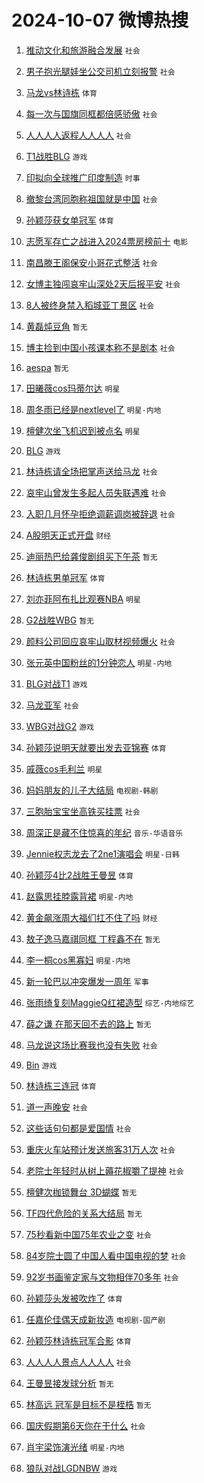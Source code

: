 # 2024-10-07 微博热搜 
1. [推动文化和旅游融合发展](https://m.weibo.cn/search?containerid=100103type%3D1%26t%3D10%26q%3D%23%E6%8E%A8%E5%8A%A8%E6%96%87%E5%8C%96%E5%92%8C%E6%97%85%E6%B8%B8%E8%9E%8D%E5%90%88%E5%8F%91%E5%B1%95%23&stream_entry_id=51&isnewpage=1&extparam=seat%3D1%26q%3D%2523%25E6%258E%25A8%25E5%258A%25A8%25E6%2596%2587%25E5%258C%2596%25E5%2592%258C%25E6%2597%2585%25E6%25B8%25B8%25E8%259E%258D%25E5%2590%2588%25E5%258F%2591%25E5%25B1%2595%2523%26dgr%3D0%26filter_type%3Drealtimehot%26pos%3D0%26stream_entry_id%3D51%26c_type%3D51%26cate%3D10103%26display_time%3D1728241791%26pre_seqid%3D172824179153701173342134) `社会` 

2. [男子抱光腿娃坐公交司机立刻报警](https://m.weibo.cn/search?containerid=100103type%3D1%26t%3D10%26q%3D%23%E7%94%B7%E5%AD%90%E6%8A%B1%E5%85%89%E8%85%BF%E5%A8%83%E5%9D%90%E5%85%AC%E4%BA%A4%E5%8F%B8%E6%9C%BA%E7%AB%8B%E5%88%BB%E6%8A%A5%E8%AD%A6%23&stream_entry_id=31&isnewpage=1&extparam=seat%3D1%26band_rank%3D1%26q%3D%2523%25E7%2594%25B7%25E5%25AD%2590%25E6%258A%25B1%25E5%2585%2589%25E8%2585%25BF%25E5%25A8%2583%25E5%259D%2590%25E5%2585%25AC%25E4%25BA%25A4%25E5%258F%25B8%25E6%259C%25BA%25E7%25AB%258B%25E5%2588%25BB%25E6%258A%25A5%25E8%25AD%25A6%2523%26dgr%3D0%26pos%3D0%26realpos%3D1%26cate%3D5001%26filter_type%3Drealtimehot%26lcate%3D5001%26stream_entry_id%3D31%26flag%3D32768%26c_type%3D31%26display_time%3D1728241791%26pre_seqid%3D172824179153701173342134) `社会` 

3. [马龙vs林诗栋](https://m.weibo.cn/search?containerid=100103type%3D1%26t%3D10%26q%3D%23%E9%A9%AC%E9%BE%99vs%E6%9E%97%E8%AF%97%E6%A0%8B%23&stream_entry_id=31&isnewpage=1&extparam=seat%3D1%26band_rank%3D2%26q%3D%2523%25E9%25A9%25AC%25E9%25BE%2599vs%25E6%259E%2597%25E8%25AF%2597%25E6%25A0%258B%2523%26dgr%3D0%26pos%3D1%26realpos%3D2%26cate%3D5001%26filter_type%3Drealtimehot%26lcate%3D5001%26stream_entry_id%3D31%26flag%3D16%26c_type%3D31%26display_time%3D1728241791%26pre_seqid%3D172824179153701173342134) `体育` 

4. [每一次与国旗同框都倍感骄傲](https://m.weibo.cn/search?containerid=100103type%3D1%26t%3D10%26q%3D%23%E6%AF%8F%E4%B8%80%E6%AC%A1%E4%B8%8E%E5%9B%BD%E6%97%97%E5%90%8C%E6%A1%86%E9%83%BD%E5%80%8D%E6%84%9F%E9%AA%84%E5%82%B2%23&stream_entry_id=31&isnewpage=1&extparam=seat%3D1%26band_rank%3D3%26q%3D%2523%25E6%25AF%258F%25E4%25B8%2580%25E6%25AC%25A1%25E4%25B8%258E%25E5%259B%25BD%25E6%2597%2597%25E5%2590%258C%25E6%25A1%2586%25E9%2583%25BD%25E5%2580%258D%25E6%2584%259F%25E9%25AA%2584%25E5%2582%25B2%2523%26dgr%3D0%26pos%3D2%26realpos%3D3%26cate%3D5001%26filter_type%3Drealtimehot%26lcate%3D5001%26stream_entry_id%3D31%26flag%3D0%26c_type%3D31%26display_time%3D1728241791%26pre_seqid%3D172824179153701173342134) `社会` 

5. [人人人人返程人人人人](https://m.weibo.cn/search?containerid=100103type%3D1%26t%3D10%26q%3D%23%E4%BA%BA%E4%BA%BA%E4%BA%BA%E4%BA%BA%E8%BF%94%E7%A8%8B%E4%BA%BA%E4%BA%BA%E4%BA%BA%E4%BA%BA%23&stream_entry_id=31&isnewpage=1&extparam=seat%3D1%26band_rank%3D4%26q%3D%2523%25E4%25BA%25BA%25E4%25BA%25BA%25E4%25BA%25BA%25E4%25BA%25BA%25E8%25BF%2594%25E7%25A8%258B%25E4%25BA%25BA%25E4%25BA%25BA%25E4%25BA%25BA%25E4%25BA%25BA%2523%26dgr%3D0%26pos%3D3%26realpos%3D4%26cate%3D5001%26filter_type%3Drealtimehot%26lcate%3D5001%26stream_entry_id%3D31%26flag%3D0%26c_type%3D31%26display_time%3D1728241791%26pre_seqid%3D172824179153701173342134) `社会` 

6. [T1战胜BLG](https://m.weibo.cn/search?containerid=100103type%3D1%26t%3D10%26q%3DT1%E6%88%98%E8%83%9CBLG&stream_entry_id=31&isnewpage=1&extparam=seat%3D1%26band_rank%3D5%26q%3DT1%25E6%2588%2598%25E8%2583%259CBLG%26dgr%3D0%26pos%3D4%26realpos%3D5%26cate%3D5001%26filter_type%3Drealtimehot%26lcate%3D5001%26stream_entry_id%3D31%26flag%3D0%26c_type%3D31%26display_time%3D1728241791%26pre_seqid%3D172824179153701173342134) `游戏` 

7. [印拟向全球推广印度制造](https://m.weibo.cn/search?containerid=100103type%3D1%26t%3D10%26q%3D%23%E5%8D%B0%E6%8B%9F%E5%90%91%E5%85%A8%E7%90%83%E6%8E%A8%E5%B9%BF%E5%8D%B0%E5%BA%A6%E5%88%B6%E9%80%A0%23&stream_entry_id=31&isnewpage=1&extparam=seat%3D1%26band_rank%3D6%26q%3D%2523%25E5%258D%25B0%25E6%258B%259F%25E5%2590%2591%25E5%2585%25A8%25E7%2590%2583%25E6%258E%25A8%25E5%25B9%25BF%25E5%258D%25B0%25E5%25BA%25A6%25E5%2588%25B6%25E9%2580%25A0%2523%26dgr%3D0%26pos%3D5%26realpos%3D6%26cate%3D5001%26filter_type%3Drealtimehot%26lcate%3D5001%26stream_entry_id%3D31%26flag%3D0%26c_type%3D31%26display_time%3D1728241791%26pre_seqid%3D172824179153701173342134) `时事` 

8. [撤黎台湾同胞称祖国就是中国](https://m.weibo.cn/search?containerid=100103type%3D1%26t%3D10%26q%3D%23%E6%92%A4%E9%BB%8E%E5%8F%B0%E6%B9%BE%E5%90%8C%E8%83%9E%E7%A7%B0%E7%A5%96%E5%9B%BD%E5%B0%B1%E6%98%AF%E4%B8%AD%E5%9B%BD%23&stream_entry_id=31&isnewpage=1&extparam=seat%3D1%26band_rank%3D7%26q%3D%2523%25E6%2592%25A4%25E9%25BB%258E%25E5%258F%25B0%25E6%25B9%25BE%25E5%2590%258C%25E8%2583%259E%25E7%25A7%25B0%25E7%25A5%2596%25E5%259B%25BD%25E5%25B0%25B1%25E6%2598%25AF%25E4%25B8%25AD%25E5%259B%25BD%2523%26dgr%3D0%26pos%3D6%26realpos%3D7%26cate%3D5001%26filter_type%3Drealtimehot%26lcate%3D5001%26stream_entry_id%3D31%26flag%3D0%26c_type%3D31%26display_time%3D1728241791%26pre_seqid%3D172824179153701173342134) `社会` 

9. [孙颖莎获女单冠军](https://m.weibo.cn/search?containerid=100103type%3D1%26t%3D10%26q%3D%E5%AD%99%E9%A2%96%E8%8E%8E%E8%8E%B7%E5%A5%B3%E5%8D%95%E5%86%A0%E5%86%9B&stream_entry_id=31&isnewpage=1&extparam=seat%3D1%26band_rank%3D8%26q%3D%25E5%25AD%2599%25E9%25A2%2596%25E8%258E%258E%25E8%258E%25B7%25E5%25A5%25B3%25E5%258D%2595%25E5%2586%25A0%25E5%2586%259B%26dgr%3D0%26pos%3D7%26realpos%3D8%26cate%3D5001%26filter_type%3Drealtimehot%26lcate%3D5001%26stream_entry_id%3D31%26flag%3D16%26c_type%3D31%26display_time%3D1728241791%26pre_seqid%3D172824179153701173342134) `体育` 

10. [志愿军存亡之战进入2024票房榜前十](https://m.weibo.cn/search?containerid=100103type%3D1%26t%3D10%26q%3D%23%E5%BF%97%E6%84%BF%E5%86%9B%E5%AD%98%E4%BA%A1%E4%B9%8B%E6%88%98%E8%BF%9B%E5%85%A52024%E7%A5%A8%E6%88%BF%E6%A6%9C%E5%89%8D%E5%8D%81%23&stream_entry_id=31&isnewpage=1&extparam=seat%3D1%26band_rank%3D9%26q%3D%2523%25E5%25BF%2597%25E6%2584%25BF%25E5%2586%259B%25E5%25AD%2598%25E4%25BA%25A1%25E4%25B9%258B%25E6%2588%2598%25E8%25BF%259B%25E5%2585%25A52024%25E7%25A5%25A8%25E6%2588%25BF%25E6%25A6%259C%25E5%2589%258D%25E5%258D%2581%2523%26dgr%3D0%26pos%3D8%26realpos%3D9%26cate%3D5001%26filter_type%3Drealtimehot%26lcate%3D5001%26stream_entry_id%3D31%26flag%3D0%26c_type%3D31%26display_time%3D1728241791%26pre_seqid%3D172824179153701173342134) `电影` 

11. [南昌滕王阁保安小哥花式整活](https://m.weibo.cn/search?containerid=100103type%3D1%26t%3D10%26q%3D%23%E5%8D%97%E6%98%8C%E6%BB%95%E7%8E%8B%E9%98%81%E4%BF%9D%E5%AE%89%E5%B0%8F%E5%93%A5%E8%8A%B1%E5%BC%8F%E6%95%B4%E6%B4%BB%23&stream_entry_id=31&isnewpage=1&extparam=seat%3D1%26band_rank%3D10%26q%3D%2523%25E5%258D%2597%25E6%2598%258C%25E6%25BB%2595%25E7%258E%258B%25E9%2598%2581%25E4%25BF%259D%25E5%25AE%2589%25E5%25B0%258F%25E5%2593%25A5%25E8%258A%25B1%25E5%25BC%258F%25E6%2595%25B4%25E6%25B4%25BB%2523%26dgr%3D0%26pos%3D9%26realpos%3D10%26cate%3D5001%26filter_type%3Drealtimehot%26lcate%3D5001%26stream_entry_id%3D31%26flag%3D1%26c_type%3D31%26display_time%3D1728241791%26pre_seqid%3D172824179153701173342134) `社会` 

12. [女博主独闯哀牢山深处2天后报平安](https://m.weibo.cn/search?containerid=100103type%3D1%26t%3D10%26q%3D%23%E5%A5%B3%E5%8D%9A%E4%B8%BB%E7%8B%AC%E9%97%AF%E5%93%80%E7%89%A2%E5%B1%B1%E6%B7%B1%E5%A4%842%E5%A4%A9%E5%90%8E%E6%8A%A5%E5%B9%B3%E5%AE%89%23&stream_entry_id=31&isnewpage=1&extparam=seat%3D1%26band_rank%3D11%26q%3D%2523%25E5%25A5%25B3%25E5%258D%259A%25E4%25B8%25BB%25E7%258B%25AC%25E9%2597%25AF%25E5%2593%2580%25E7%2589%25A2%25E5%25B1%25B1%25E6%25B7%25B1%25E5%25A4%25842%25E5%25A4%25A9%25E5%2590%258E%25E6%258A%25A5%25E5%25B9%25B3%25E5%25AE%2589%2523%26dgr%3D0%26pos%3D10%26realpos%3D11%26cate%3D5001%26filter_type%3Drealtimehot%26lcate%3D5001%26stream_entry_id%3D31%26flag%3D2%26c_type%3D31%26display_time%3D1728241791%26pre_seqid%3D172824179153701173342134) `社会` 

13. [8人被终身禁入稻城亚丁景区](https://m.weibo.cn/search?containerid=100103type%3D1%26t%3D10%26q%3D%238%E4%BA%BA%E8%A2%AB%E7%BB%88%E8%BA%AB%E7%A6%81%E5%85%A5%E7%A8%BB%E5%9F%8E%E4%BA%9A%E4%B8%81%E6%99%AF%E5%8C%BA%23&stream_entry_id=31&isnewpage=1&extparam=seat%3D1%26band_rank%3D12%26q%3D%25238%25E4%25BA%25BA%25E8%25A2%25AB%25E7%25BB%2588%25E8%25BA%25AB%25E7%25A6%2581%25E5%2585%25A5%25E7%25A8%25BB%25E5%259F%258E%25E4%25BA%259A%25E4%25B8%2581%25E6%2599%25AF%25E5%258C%25BA%2523%26dgr%3D0%26pos%3D11%26realpos%3D12%26cate%3D5001%26filter_type%3Drealtimehot%26lcate%3D5001%26stream_entry_id%3D31%26flag%3D2%26c_type%3D31%26display_time%3D1728241791%26pre_seqid%3D172824179153701173342134) `社会` 

14. [黄磊炖豆角](https://m.weibo.cn/search?containerid=100103type%3D1%26t%3D10%26q%3D%E9%BB%84%E7%A3%8A%E7%82%96%E8%B1%86%E8%A7%92&stream_entry_id=31&isnewpage=1&extparam=seat%3D1%26band_rank%3D13%26q%3D%25E9%25BB%2584%25E7%25A3%258A%25E7%2582%2596%25E8%25B1%2586%25E8%25A7%2592%26dgr%3D0%26pos%3D12%26realpos%3D13%26cate%3D5001%26filter_type%3Drealtimehot%26lcate%3D5001%26stream_entry_id%3D31%26flag%3D2%26c_type%3D31%26display_time%3D1728241791%26pre_seqid%3D172824179153701173342134) `暂无` 

15. [博主捡到中国小孩课本称不是剧本](https://m.weibo.cn/search?containerid=100103type%3D1%26t%3D10%26q%3D%23%E5%8D%9A%E4%B8%BB%E6%8D%A1%E5%88%B0%E4%B8%AD%E5%9B%BD%E5%B0%8F%E5%AD%A9%E8%AF%BE%E6%9C%AC%E7%A7%B0%E4%B8%8D%E6%98%AF%E5%89%A7%E6%9C%AC%23&stream_entry_id=31&isnewpage=1&extparam=seat%3D1%26band_rank%3D14%26q%3D%2523%25E5%258D%259A%25E4%25B8%25BB%25E6%258D%25A1%25E5%2588%25B0%25E4%25B8%25AD%25E5%259B%25BD%25E5%25B0%258F%25E5%25AD%25A9%25E8%25AF%25BE%25E6%259C%25AC%25E7%25A7%25B0%25E4%25B8%258D%25E6%2598%25AF%25E5%2589%25A7%25E6%259C%25AC%2523%26dgr%3D0%26pos%3D13%26realpos%3D14%26cate%3D5001%26filter_type%3Drealtimehot%26lcate%3D5001%26stream_entry_id%3D31%26flag%3D2%26c_type%3D31%26display_time%3D1728241791%26pre_seqid%3D172824179153701173342134) `社会` 

16. [aespa](https://m.weibo.cn/search?containerid=100103type%3D1%26t%3D10%26q%3Daespa&stream_entry_id=31&isnewpage=1&extparam=seat%3D1%26band_rank%3D15%26q%3Daespa%26dgr%3D0%26pos%3D14%26realpos%3D15%26cate%3D5001%26filter_type%3Drealtimehot%26lcate%3D5001%26stream_entry_id%3D31%26flag%3D2%26c_type%3D31%26display_time%3D1728241791%26pre_seqid%3D172824179153701173342134) `暂无` 

17. [田曦薇cos玛蒂尔达](https://m.weibo.cn/search?containerid=100103type%3D1%26t%3D10%26q%3D%E7%94%B0%E6%9B%A6%E8%96%87cos%E7%8E%9B%E8%92%82%E5%B0%94%E8%BE%BE&stream_entry_id=31&isnewpage=1&extparam=seat%3D1%26band_rank%3D16%26q%3D%25E7%2594%25B0%25E6%259B%25A6%25E8%2596%2587cos%25E7%258E%259B%25E8%2592%2582%25E5%25B0%2594%25E8%25BE%25BE%26dgr%3D0%26pos%3D15%26realpos%3D16%26cate%3D5001%26filter_type%3Drealtimehot%26lcate%3D5001%26stream_entry_id%3D31%26flag%3D2%26c_type%3D31%26display_time%3D1728241791%26pre_seqid%3D172824179153701173342134) `明星` 

18. [周冬雨已经是nextlevel了](https://m.weibo.cn/search?containerid=100103type%3D1%26t%3D10%26q%3D%E5%91%A8%E5%86%AC%E9%9B%A8%E5%B7%B2%E7%BB%8F%E6%98%AFnextlevel%E4%BA%86&stream_entry_id=31&isnewpage=1&extparam=seat%3D1%26band_rank%3D17%26q%3D%25E5%2591%25A8%25E5%2586%25AC%25E9%259B%25A8%25E5%25B7%25B2%25E7%25BB%258F%25E6%2598%25AFnextlevel%25E4%25BA%2586%26dgr%3D0%26pos%3D16%26realpos%3D17%26cate%3D5001%26filter_type%3Drealtimehot%26lcate%3D5001%26stream_entry_id%3D31%26flag%3D2%26c_type%3D31%26display_time%3D1728241791%26pre_seqid%3D172824179153701173342134) `明星-内地` 

19. [檀健次坐飞机迟到被点名](https://m.weibo.cn/search?containerid=100103type%3D1%26t%3D10%26q%3D%23%E6%AA%80%E5%81%A5%E6%AC%A1%E5%9D%90%E9%A3%9E%E6%9C%BA%E8%BF%9F%E5%88%B0%E8%A2%AB%E7%82%B9%E5%90%8D%23&stream_entry_id=31&isnewpage=1&extparam=seat%3D1%26band_rank%3D18%26q%3D%2523%25E6%25AA%2580%25E5%2581%25A5%25E6%25AC%25A1%25E5%259D%2590%25E9%25A3%259E%25E6%259C%25BA%25E8%25BF%259F%25E5%2588%25B0%25E8%25A2%25AB%25E7%2582%25B9%25E5%2590%258D%2523%26dgr%3D0%26pos%3D17%26realpos%3D18%26cate%3D5001%26filter_type%3Drealtimehot%26lcate%3D5001%26stream_entry_id%3D31%26flag%3D2%26c_type%3D31%26display_time%3D1728241791%26pre_seqid%3D172824179153701173342134) `明星` 

20. [BLG](https://m.weibo.cn/search?containerid=100103type%3D1%26t%3D10%26q%3DBLG&stream_entry_id=31&isnewpage=1&extparam=seat%3D1%26band_rank%3D19%26q%3DBLG%26dgr%3D0%26pos%3D18%26realpos%3D19%26cate%3D5001%26filter_type%3Drealtimehot%26lcate%3D5001%26stream_entry_id%3D31%26flag%3D0%26c_type%3D31%26display_time%3D1728241791%26pre_seqid%3D172824179153701173342134) `游戏` 

21. [林诗栋请全场把掌声送给马龙](https://m.weibo.cn/search?containerid=100103type%3D1%26t%3D10%26q%3D%23%E6%9E%97%E8%AF%97%E6%A0%8B%E8%AF%B7%E5%85%A8%E5%9C%BA%E6%8A%8A%E6%8E%8C%E5%A3%B0%E9%80%81%E7%BB%99%E9%A9%AC%E9%BE%99%23&stream_entry_id=31&isnewpage=1&extparam=seat%3D1%26band_rank%3D20%26q%3D%2523%25E6%259E%2597%25E8%25AF%2597%25E6%25A0%258B%25E8%25AF%25B7%25E5%2585%25A8%25E5%259C%25BA%25E6%258A%258A%25E6%258E%258C%25E5%25A3%25B0%25E9%2580%2581%25E7%25BB%2599%25E9%25A9%25AC%25E9%25BE%2599%2523%26dgr%3D0%26pos%3D19%26realpos%3D20%26cate%3D5001%26filter_type%3Drealtimehot%26lcate%3D5001%26stream_entry_id%3D31%26flag%3D0%26c_type%3D31%26display_time%3D1728241791%26pre_seqid%3D172824179153701173342134) `社会` 

22. [哀牢山曾发生多起人员失联遇难](https://m.weibo.cn/search?containerid=100103type%3D1%26t%3D10%26q%3D%23%E5%93%80%E7%89%A2%E5%B1%B1%E6%9B%BE%E5%8F%91%E7%94%9F%E5%A4%9A%E8%B5%B7%E4%BA%BA%E5%91%98%E5%A4%B1%E8%81%94%E9%81%87%E9%9A%BE%23&stream_entry_id=31&isnewpage=1&extparam=seat%3D1%26band_rank%3D21%26q%3D%2523%25E5%2593%2580%25E7%2589%25A2%25E5%25B1%25B1%25E6%259B%25BE%25E5%258F%2591%25E7%2594%259F%25E5%25A4%259A%25E8%25B5%25B7%25E4%25BA%25BA%25E5%2591%2598%25E5%25A4%25B1%25E8%2581%2594%25E9%2581%2587%25E9%259A%25BE%2523%26dgr%3D0%26pos%3D20%26realpos%3D21%26cate%3D5001%26filter_type%3Drealtimehot%26lcate%3D5001%26stream_entry_id%3D31%26flag%3D0%26c_type%3D31%26display_time%3D1728241791%26pre_seqid%3D172824179153701173342134) `社会` 

23. [入职几月怀孕拒绝调薪调岗被辞退](https://m.weibo.cn/search?containerid=100103type%3D1%26t%3D10%26q%3D%23%E5%85%A5%E8%81%8C%E5%87%A0%E6%9C%88%E6%80%80%E5%AD%95%E6%8B%92%E7%BB%9D%E8%B0%83%E8%96%AA%E8%B0%83%E5%B2%97%E8%A2%AB%E8%BE%9E%E9%80%80%23&stream_entry_id=31&isnewpage=1&extparam=seat%3D1%26band_rank%3D22%26q%3D%2523%25E5%2585%25A5%25E8%2581%258C%25E5%2587%25A0%25E6%259C%2588%25E6%2580%2580%25E5%25AD%2595%25E6%258B%2592%25E7%25BB%259D%25E8%25B0%2583%25E8%2596%25AA%25E8%25B0%2583%25E5%25B2%2597%25E8%25A2%25AB%25E8%25BE%259E%25E9%2580%2580%2523%26dgr%3D0%26pos%3D21%26realpos%3D22%26cate%3D5001%26filter_type%3Drealtimehot%26lcate%3D5001%26stream_entry_id%3D31%26flag%3D0%26c_type%3D31%26display_time%3D1728241791%26pre_seqid%3D172824179153701173342134) `社会` 

24. [A股明天正式开盘](https://m.weibo.cn/search?containerid=100103type%3D1%26t%3D10%26q%3D%23A%E8%82%A1%E6%98%8E%E5%A4%A9%E6%AD%A3%E5%BC%8F%E5%BC%80%E7%9B%98%23&stream_entry_id=31&isnewpage=1&extparam=seat%3D1%26band_rank%3D23%26q%3D%2523A%25E8%2582%25A1%25E6%2598%258E%25E5%25A4%25A9%25E6%25AD%25A3%25E5%25BC%258F%25E5%25BC%2580%25E7%259B%2598%2523%26dgr%3D0%26pos%3D22%26realpos%3D23%26cate%3D5001%26filter_type%3Drealtimehot%26lcate%3D5001%26stream_entry_id%3D31%26flag%3D0%26c_type%3D31%26display_time%3D1728241791%26pre_seqid%3D172824179153701173342134) `财经` 

25. [迪丽热巴给龚俊剧组买下午茶](https://m.weibo.cn/search?containerid=100103type%3D1%26t%3D10%26q%3D%E8%BF%AA%E4%B8%BD%E7%83%AD%E5%B7%B4%E7%BB%99%E9%BE%9A%E4%BF%8A%E5%89%A7%E7%BB%84%E4%B9%B0%E4%B8%8B%E5%8D%88%E8%8C%B6&stream_entry_id=31&isnewpage=1&extparam=seat%3D1%26band_rank%3D24%26q%3D%25E8%25BF%25AA%25E4%25B8%25BD%25E7%2583%25AD%25E5%25B7%25B4%25E7%25BB%2599%25E9%25BE%259A%25E4%25BF%258A%25E5%2589%25A7%25E7%25BB%2584%25E4%25B9%25B0%25E4%25B8%258B%25E5%258D%2588%25E8%258C%25B6%26dgr%3D0%26pos%3D23%26realpos%3D24%26cate%3D5001%26filter_type%3Drealtimehot%26lcate%3D5001%26stream_entry_id%3D31%26flag%3D0%26c_type%3D31%26display_time%3D1728241791%26pre_seqid%3D172824179153701173342134) `暂无` 

26. [林诗栋男单冠军](https://m.weibo.cn/search?containerid=100103type%3D1%26t%3D10%26q%3D%23%E6%9E%97%E8%AF%97%E6%A0%8B%E7%94%B7%E5%8D%95%E5%86%A0%E5%86%9B%23&stream_entry_id=31&isnewpage=1&extparam=seat%3D1%26band_rank%3D25%26q%3D%2523%25E6%259E%2597%25E8%25AF%2597%25E6%25A0%258B%25E7%2594%25B7%25E5%258D%2595%25E5%2586%25A0%25E5%2586%259B%2523%26dgr%3D0%26pos%3D24%26realpos%3D25%26cate%3D5001%26filter_type%3Drealtimehot%26lcate%3D5001%26stream_entry_id%3D31%26flag%3D0%26c_type%3D31%26display_time%3D1728241791%26pre_seqid%3D172824179153701173342134) `体育` 

27. [刘亦菲阿布扎比观赛NBA](https://m.weibo.cn/search?containerid=100103type%3D1%26t%3D10%26q%3D%23%E5%88%98%E4%BA%A6%E8%8F%B2%E9%98%BF%E5%B8%83%E6%89%8E%E6%AF%94%E8%A7%82%E8%B5%9BNBA%23&stream_entry_id=31&isnewpage=1&extparam=seat%3D1%26band_rank%3D26%26q%3D%2523%25E5%2588%2598%25E4%25BA%25A6%25E8%258F%25B2%25E9%2598%25BF%25E5%25B8%2583%25E6%2589%258E%25E6%25AF%2594%25E8%25A7%2582%25E8%25B5%259BNBA%2523%26dgr%3D0%26pos%3D25%26realpos%3D26%26cate%3D5001%26filter_type%3Drealtimehot%26lcate%3D5001%26stream_entry_id%3D31%26flag%3D0%26c_type%3D31%26display_time%3D1728241791%26pre_seqid%3D172824179153701173342134) `明星` 

28. [G2战胜WBG](https://m.weibo.cn/search?containerid=100103type%3D1%26t%3D10%26q%3DG2%E6%88%98%E8%83%9CWBG&stream_entry_id=31&isnewpage=1&extparam=seat%3D1%26band_rank%3D27%26q%3DG2%25E6%2588%2598%25E8%2583%259CWBG%26dgr%3D0%26pos%3D26%26realpos%3D27%26cate%3D5001%26filter_type%3Drealtimehot%26lcate%3D5001%26stream_entry_id%3D31%26flag%3D0%26c_type%3D31%26display_time%3D1728241791%26pre_seqid%3D172824179153701173342134) `暂无` 

29. [颜料公司回应哀牢山取材视频爆火](https://m.weibo.cn/search?containerid=100103type%3D1%26t%3D10%26q%3D%23%E9%A2%9C%E6%96%99%E5%85%AC%E5%8F%B8%E5%9B%9E%E5%BA%94%E5%93%80%E7%89%A2%E5%B1%B1%E5%8F%96%E6%9D%90%E8%A7%86%E9%A2%91%E7%88%86%E7%81%AB%23&stream_entry_id=31&isnewpage=1&extparam=seat%3D1%26band_rank%3D28%26q%3D%2523%25E9%25A2%259C%25E6%2596%2599%25E5%2585%25AC%25E5%258F%25B8%25E5%259B%259E%25E5%25BA%2594%25E5%2593%2580%25E7%2589%25A2%25E5%25B1%25B1%25E5%258F%2596%25E6%259D%2590%25E8%25A7%2586%25E9%25A2%2591%25E7%2588%2586%25E7%2581%25AB%2523%26dgr%3D0%26pos%3D27%26realpos%3D28%26cate%3D5001%26filter_type%3Drealtimehot%26lcate%3D5001%26stream_entry_id%3D31%26flag%3D0%26c_type%3D31%26display_time%3D1728241791%26pre_seqid%3D172824179153701173342134) `社会` 

30. [张元英中国粉丝的1分钟恋人](https://m.weibo.cn/search?containerid=100103type%3D1%26t%3D10%26q%3D%23%E5%BC%A0%E5%85%83%E8%8B%B1%E4%B8%AD%E5%9B%BD%E7%B2%89%E4%B8%9D%E7%9A%841%E5%88%86%E9%92%9F%E6%81%8B%E4%BA%BA%23&stream_entry_id=31&isnewpage=1&extparam=seat%3D1%26band_rank%3D29%26q%3D%2523%25E5%25BC%25A0%25E5%2585%2583%25E8%258B%25B1%25E4%25B8%25AD%25E5%259B%25BD%25E7%25B2%2589%25E4%25B8%259D%25E7%259A%25841%25E5%2588%2586%25E9%2592%259F%25E6%2581%258B%25E4%25BA%25BA%2523%26dgr%3D0%26pos%3D28%26realpos%3D29%26cate%3D5001%26filter_type%3Drealtimehot%26lcate%3D5001%26stream_entry_id%3D31%26flag%3D0%26c_type%3D31%26display_time%3D1728241791%26pre_seqid%3D172824179153701173342134) `明星-内地` 

31. [BLG对战T1](https://m.weibo.cn/search?containerid=100103type%3D1%26t%3D10%26q%3D%23BLG%E5%AF%B9%E6%88%98T1%23&stream_entry_id=31&isnewpage=1&extparam=seat%3D1%26band_rank%3D30%26q%3D%2523BLG%25E5%25AF%25B9%25E6%2588%2598T1%2523%26dgr%3D0%26pos%3D29%26realpos%3D30%26cate%3D5001%26filter_type%3Drealtimehot%26lcate%3D5001%26stream_entry_id%3D31%26flag%3D0%26c_type%3D31%26display_time%3D1728241791%26pre_seqid%3D172824179153701173342134) `游戏` 

32. [马龙亚军](https://m.weibo.cn/search?containerid=100103type%3D1%26t%3D10%26q%3D%23%E9%A9%AC%E9%BE%99%E4%BA%9A%E5%86%9B%23&stream_entry_id=31&isnewpage=1&extparam=seat%3D1%26band_rank%3D31%26q%3D%2523%25E9%25A9%25AC%25E9%25BE%2599%25E4%25BA%259A%25E5%2586%259B%2523%26dgr%3D0%26pos%3D30%26realpos%3D31%26cate%3D5001%26filter_type%3Drealtimehot%26lcate%3D5001%26stream_entry_id%3D31%26flag%3D0%26c_type%3D31%26display_time%3D1728241791%26pre_seqid%3D172824179153701173342134) `社会` 

33. [WBG对战G2](https://m.weibo.cn/search?containerid=100103type%3D1%26t%3D10%26q%3D%23WBG%E5%AF%B9%E6%88%98G2%23&stream_entry_id=31&isnewpage=1&extparam=seat%3D1%26band_rank%3D32%26q%3D%2523WBG%25E5%25AF%25B9%25E6%2588%2598G2%2523%26dgr%3D0%26pos%3D31%26realpos%3D32%26cate%3D5001%26filter_type%3Drealtimehot%26lcate%3D5001%26stream_entry_id%3D31%26flag%3D0%26c_type%3D31%26display_time%3D1728241791%26pre_seqid%3D172824179153701173342134) `游戏` 

34. [孙颖莎说明天就要出发去亚锦赛](https://m.weibo.cn/search?containerid=100103type%3D1%26t%3D10%26q%3D%23%E5%AD%99%E9%A2%96%E8%8E%8E%E8%AF%B4%E6%98%8E%E5%A4%A9%E5%B0%B1%E8%A6%81%E5%87%BA%E5%8F%91%E5%8E%BB%E4%BA%9A%E9%94%A6%E8%B5%9B%23&stream_entry_id=31&isnewpage=1&extparam=seat%3D1%26band_rank%3D33%26q%3D%2523%25E5%25AD%2599%25E9%25A2%2596%25E8%258E%258E%25E8%25AF%25B4%25E6%2598%258E%25E5%25A4%25A9%25E5%25B0%25B1%25E8%25A6%2581%25E5%2587%25BA%25E5%258F%2591%25E5%258E%25BB%25E4%25BA%259A%25E9%2594%25A6%25E8%25B5%259B%2523%26dgr%3D0%26pos%3D32%26realpos%3D33%26cate%3D5001%26filter_type%3Drealtimehot%26lcate%3D5001%26stream_entry_id%3D31%26flag%3D0%26c_type%3D31%26display_time%3D1728241791%26pre_seqid%3D172824179153701173342134) `体育` 

35. [戚薇cos毛利兰](https://m.weibo.cn/search?containerid=100103type%3D1%26t%3D10%26q%3D%23%E6%88%9A%E8%96%87cos%E6%AF%9B%E5%88%A9%E5%85%B0%23&stream_entry_id=31&isnewpage=1&extparam=seat%3D1%26band_rank%3D34%26q%3D%2523%25E6%2588%259A%25E8%2596%2587cos%25E6%25AF%259B%25E5%2588%25A9%25E5%2585%25B0%2523%26dgr%3D0%26pos%3D33%26realpos%3D34%26cate%3D5001%26filter_type%3Drealtimehot%26lcate%3D5001%26stream_entry_id%3D31%26flag%3D0%26c_type%3D31%26display_time%3D1728241791%26pre_seqid%3D172824179153701173342134) `明星` 

36. [妈妈朋友的儿子大结局](https://m.weibo.cn/search?containerid=100103type%3D1%26t%3D10%26q%3D%E5%A6%88%E5%A6%88%E6%9C%8B%E5%8F%8B%E7%9A%84%E5%84%BF%E5%AD%90%E5%A4%A7%E7%BB%93%E5%B1%80&stream_entry_id=31&isnewpage=1&extparam=seat%3D1%26band_rank%3D35%26q%3D%25E5%25A6%2588%25E5%25A6%2588%25E6%259C%258B%25E5%258F%258B%25E7%259A%2584%25E5%2584%25BF%25E5%25AD%2590%25E5%25A4%25A7%25E7%25BB%2593%25E5%25B1%2580%26dgr%3D0%26pos%3D34%26realpos%3D35%26cate%3D5001%26filter_type%3Drealtimehot%26lcate%3D5001%26stream_entry_id%3D31%26flag%3D0%26c_type%3D31%26display_time%3D1728241791%26pre_seqid%3D172824179153701173342134) `电视剧-韩剧` 

37. [三胞胎宝宝坐高铁买挂票](https://m.weibo.cn/search?containerid=100103type%3D1%26t%3D10%26q%3D%23%E4%B8%89%E8%83%9E%E8%83%8E%E5%AE%9D%E5%AE%9D%E5%9D%90%E9%AB%98%E9%93%81%E4%B9%B0%E6%8C%82%E7%A5%A8%23&stream_entry_id=31&isnewpage=1&extparam=seat%3D1%26band_rank%3D36%26q%3D%2523%25E4%25B8%2589%25E8%2583%259E%25E8%2583%258E%25E5%25AE%259D%25E5%25AE%259D%25E5%259D%2590%25E9%25AB%2598%25E9%2593%2581%25E4%25B9%25B0%25E6%258C%2582%25E7%25A5%25A8%2523%26dgr%3D0%26pos%3D35%26realpos%3D36%26cate%3D5001%26filter_type%3Drealtimehot%26lcate%3D5001%26stream_entry_id%3D31%26flag%3D0%26c_type%3D31%26display_time%3D1728241791%26pre_seqid%3D172824179153701173342134) `社会` 

38. [周深正是藏不住惊喜的年纪](https://m.weibo.cn/search?containerid=100103type%3D1%26t%3D10%26q%3D%23%E5%91%A8%E6%B7%B1%E6%AD%A3%E6%98%AF%E8%97%8F%E4%B8%8D%E4%BD%8F%E6%83%8A%E5%96%9C%E7%9A%84%E5%B9%B4%E7%BA%AA%23&stream_entry_id=31&isnewpage=1&extparam=seat%3D1%26band_rank%3D37%26q%3D%2523%25E5%2591%25A8%25E6%25B7%25B1%25E6%25AD%25A3%25E6%2598%25AF%25E8%2597%258F%25E4%25B8%258D%25E4%25BD%258F%25E6%2583%258A%25E5%2596%259C%25E7%259A%2584%25E5%25B9%25B4%25E7%25BA%25AA%2523%26dgr%3D0%26pos%3D36%26realpos%3D37%26cate%3D5001%26filter_type%3Drealtimehot%26lcate%3D5001%26stream_entry_id%3D31%26flag%3D0%26c_type%3D31%26display_time%3D1728241791%26pre_seqid%3D172824179153701173342134) `音乐-华语音乐` 

39. [Jennie权志龙去了2ne1演唱会](https://m.weibo.cn/search?containerid=100103type%3D1%26t%3D10%26q%3D%23Jennie%E6%9D%83%E5%BF%97%E9%BE%99%E5%8E%BB%E4%BA%862ne1%E6%BC%94%E5%94%B1%E4%BC%9A%23&stream_entry_id=31&isnewpage=1&extparam=seat%3D1%26band_rank%3D38%26q%3D%2523Jennie%25E6%259D%2583%25E5%25BF%2597%25E9%25BE%2599%25E5%258E%25BB%25E4%25BA%25862ne1%25E6%25BC%2594%25E5%2594%25B1%25E4%25BC%259A%2523%26dgr%3D0%26pos%3D37%26realpos%3D38%26cate%3D5001%26filter_type%3Drealtimehot%26lcate%3D5001%26stream_entry_id%3D31%26flag%3D0%26c_type%3D31%26display_time%3D1728241791%26pre_seqid%3D172824179153701173342134) `明星-日韩` 

40. [孙颖莎4比2战胜王曼昱](https://m.weibo.cn/search?containerid=100103type%3D1%26t%3D10%26q%3D%23%E5%AD%99%E9%A2%96%E8%8E%8E4%E6%AF%942%E6%88%98%E8%83%9C%E7%8E%8B%E6%9B%BC%E6%98%B1%23&stream_entry_id=31&isnewpage=1&extparam=seat%3D1%26band_rank%3D39%26q%3D%2523%25E5%25AD%2599%25E9%25A2%2596%25E8%258E%258E4%25E6%25AF%25942%25E6%2588%2598%25E8%2583%259C%25E7%258E%258B%25E6%259B%25BC%25E6%2598%25B1%2523%26dgr%3D0%26pos%3D38%26realpos%3D39%26cate%3D5001%26filter_type%3Drealtimehot%26lcate%3D5001%26stream_entry_id%3D31%26flag%3D0%26c_type%3D31%26display_time%3D1728241791%26pre_seqid%3D172824179153701173342134) `体育` 

41. [赵露思挂脖露背裙](https://m.weibo.cn/search?containerid=100103type%3D1%26t%3D10%26q%3D%23%E8%B5%B5%E9%9C%B2%E6%80%9D%E6%8C%82%E8%84%96%E9%9C%B2%E8%83%8C%E8%A3%99%23&stream_entry_id=31&isnewpage=1&extparam=seat%3D1%26band_rank%3D40%26q%3D%2523%25E8%25B5%25B5%25E9%259C%25B2%25E6%2580%259D%25E6%258C%2582%25E8%2584%2596%25E9%259C%25B2%25E8%2583%258C%25E8%25A3%2599%2523%26dgr%3D0%26pos%3D39%26realpos%3D40%26cate%3D5001%26filter_type%3Drealtimehot%26lcate%3D5001%26stream_entry_id%3D31%26flag%3D0%26c_type%3D31%26display_time%3D1728241791%26pre_seqid%3D172824179153701173342134) `明星-内地` 

42. [黄金飙涨周大福们扛不住了吗](https://m.weibo.cn/search?containerid=100103type%3D1%26t%3D10%26q%3D%23%E9%BB%84%E9%87%91%E9%A3%99%E6%B6%A8%E5%91%A8%E5%A4%A7%E7%A6%8F%E4%BB%AC%E6%89%9B%E4%B8%8D%E4%BD%8F%E4%BA%86%E5%90%97%23&stream_entry_id=31&isnewpage=1&extparam=seat%3D1%26band_rank%3D41%26q%3D%2523%25E9%25BB%2584%25E9%2587%2591%25E9%25A3%2599%25E6%25B6%25A8%25E5%2591%25A8%25E5%25A4%25A7%25E7%25A6%258F%25E4%25BB%25AC%25E6%2589%259B%25E4%25B8%258D%25E4%25BD%258F%25E4%25BA%2586%25E5%2590%2597%2523%26dgr%3D0%26pos%3D40%26realpos%3D41%26cate%3D5001%26filter_type%3Drealtimehot%26lcate%3D5001%26stream_entry_id%3D31%26flag%3D0%26c_type%3D31%26display_time%3D1728241791%26pre_seqid%3D172824179153701173342134) `财经` 

43. [敖子逸马嘉祺同框 丁程鑫不在](https://m.weibo.cn/search?containerid=100103type%3D1%26t%3D10%26q%3D%E6%95%96%E5%AD%90%E9%80%B8%E9%A9%AC%E5%98%89%E7%A5%BA%E5%90%8C%E6%A1%86+%E4%B8%81%E7%A8%8B%E9%91%AB%E4%B8%8D%E5%9C%A8&stream_entry_id=31&isnewpage=1&extparam=seat%3D1%26band_rank%3D42%26q%3D%25E6%2595%2596%25E5%25AD%2590%25E9%2580%25B8%25E9%25A9%25AC%25E5%2598%2589%25E7%25A5%25BA%25E5%2590%258C%25E6%25A1%2586%2520%25E4%25B8%2581%25E7%25A8%258B%25E9%2591%25AB%25E4%25B8%258D%25E5%259C%25A8%26dgr%3D0%26pos%3D41%26realpos%3D42%26cate%3D5001%26filter_type%3Drealtimehot%26lcate%3D5001%26stream_entry_id%3D31%26flag%3D0%26c_type%3D31%26display_time%3D1728241791%26pre_seqid%3D172824179153701173342134) `暂无` 

44. [李一桐cos黑寡妇](https://m.weibo.cn/search?containerid=100103type%3D1%26t%3D10%26q%3D%23%E6%9D%8E%E4%B8%80%E6%A1%90cos%E9%BB%91%E5%AF%A1%E5%A6%87%23&stream_entry_id=31&isnewpage=1&extparam=seat%3D1%26band_rank%3D43%26q%3D%2523%25E6%259D%258E%25E4%25B8%2580%25E6%25A1%2590cos%25E9%25BB%2591%25E5%25AF%25A1%25E5%25A6%2587%2523%26dgr%3D0%26pos%3D42%26realpos%3D43%26cate%3D5001%26filter_type%3Drealtimehot%26lcate%3D5001%26stream_entry_id%3D31%26flag%3D0%26c_type%3D31%26display_time%3D1728241791%26pre_seqid%3D172824179153701173342134) `明星-内地` 

45. [新一轮巴以冲突爆发一周年](https://m.weibo.cn/search?containerid=100103type%3D1%26t%3D10%26q%3D%23%E6%96%B0%E4%B8%80%E8%BD%AE%E5%B7%B4%E4%BB%A5%E5%86%B2%E7%AA%81%E7%88%86%E5%8F%91%E4%B8%80%E5%91%A8%E5%B9%B4%23&stream_entry_id=31&isnewpage=1&extparam=seat%3D1%26band_rank%3D44%26q%3D%2523%25E6%2596%25B0%25E4%25B8%2580%25E8%25BD%25AE%25E5%25B7%25B4%25E4%25BB%25A5%25E5%2586%25B2%25E7%25AA%2581%25E7%2588%2586%25E5%258F%2591%25E4%25B8%2580%25E5%2591%25A8%25E5%25B9%25B4%2523%26dgr%3D0%26pos%3D43%26realpos%3D44%26cate%3D5001%26filter_type%3Drealtimehot%26lcate%3D5001%26stream_entry_id%3D31%26flag%3D1%26c_type%3D31%26display_time%3D1728241791%26pre_seqid%3D172824179153701173342134) `军事` 

46. [张雨绮复刻MaggieQ红裙造型](https://m.weibo.cn/search?containerid=100103type%3D1%26t%3D10%26q%3D%23%E5%BC%A0%E9%9B%A8%E7%BB%AE%E5%A4%8D%E5%88%BBMaggieQ%E7%BA%A2%E8%A3%99%E9%80%A0%E5%9E%8B%23&stream_entry_id=31&isnewpage=1&extparam=seat%3D1%26band_rank%3D45%26q%3D%2523%25E5%25BC%25A0%25E9%259B%25A8%25E7%25BB%25AE%25E5%25A4%258D%25E5%2588%25BBMaggieQ%25E7%25BA%25A2%25E8%25A3%2599%25E9%2580%25A0%25E5%259E%258B%2523%26dgr%3D0%26pos%3D44%26realpos%3D45%26cate%3D5001%26filter_type%3Drealtimehot%26lcate%3D5001%26stream_entry_id%3D31%26flag%3D0%26c_type%3D31%26display_time%3D1728241791%26pre_seqid%3D172824179153701173342134) `综艺-内地综艺` 

47. [薛之谦 在那天回不去的路上](https://m.weibo.cn/search?containerid=100103type%3D1%26t%3D10%26q%3D%E8%96%9B%E4%B9%8B%E8%B0%A6+%E5%9C%A8%E9%82%A3%E5%A4%A9%E5%9B%9E%E4%B8%8D%E5%8E%BB%E7%9A%84%E8%B7%AF%E4%B8%8A&stream_entry_id=31&isnewpage=1&extparam=seat%3D1%26band_rank%3D46%26q%3D%25E8%2596%259B%25E4%25B9%258B%25E8%25B0%25A6%2520%25E5%259C%25A8%25E9%2582%25A3%25E5%25A4%25A9%25E5%259B%259E%25E4%25B8%258D%25E5%258E%25BB%25E7%259A%2584%25E8%25B7%25AF%25E4%25B8%258A%26dgr%3D0%26pos%3D45%26realpos%3D46%26cate%3D5001%26filter_type%3Drealtimehot%26lcate%3D5001%26stream_entry_id%3D31%26flag%3D0%26c_type%3D31%26display_time%3D1728241791%26pre_seqid%3D172824179153701173342134) `暂无` 

48. [马龙说这场比赛我也没有失败](https://m.weibo.cn/search?containerid=100103type%3D1%26t%3D10%26q%3D%23%E9%A9%AC%E9%BE%99%E8%AF%B4%E8%BF%99%E5%9C%BA%E6%AF%94%E8%B5%9B%E6%88%91%E4%B9%9F%E6%B2%A1%E6%9C%89%E5%A4%B1%E8%B4%A5%23&stream_entry_id=31&isnewpage=1&extparam=seat%3D1%26band_rank%3D47%26q%3D%2523%25E9%25A9%25AC%25E9%25BE%2599%25E8%25AF%25B4%25E8%25BF%2599%25E5%259C%25BA%25E6%25AF%2594%25E8%25B5%259B%25E6%2588%2591%25E4%25B9%259F%25E6%25B2%25A1%25E6%259C%2589%25E5%25A4%25B1%25E8%25B4%25A5%2523%26dgr%3D0%26pos%3D46%26realpos%3D47%26cate%3D5001%26filter_type%3Drealtimehot%26lcate%3D5001%26stream_entry_id%3D31%26flag%3D0%26c_type%3D31%26display_time%3D1728241791%26pre_seqid%3D172824179153701173342134) `社会` 

49. [Bin](https://m.weibo.cn/search?containerid=100103type%3D1%26t%3D10%26q%3DBin&stream_entry_id=31&isnewpage=1&extparam=seat%3D1%26band_rank%3D48%26q%3DBin%26dgr%3D0%26pos%3D47%26realpos%3D48%26cate%3D5001%26filter_type%3Drealtimehot%26lcate%3D5001%26stream_entry_id%3D31%26flag%3D0%26c_type%3D31%26display_time%3D1728241791%26pre_seqid%3D172824179153701173342134) `游戏` 

50. [林诗栋三连冠](https://m.weibo.cn/search?containerid=100103type%3D1%26t%3D10%26q%3D%23%E6%9E%97%E8%AF%97%E6%A0%8B%E4%B8%89%E8%BF%9E%E5%86%A0%23&stream_entry_id=31&isnewpage=1&extparam=seat%3D1%26band_rank%3D49%26q%3D%2523%25E6%259E%2597%25E8%25AF%2597%25E6%25A0%258B%25E4%25B8%2589%25E8%25BF%259E%25E5%2586%25A0%2523%26dgr%3D0%26pos%3D48%26realpos%3D49%26cate%3D5001%26filter_type%3Drealtimehot%26lcate%3D5001%26stream_entry_id%3D31%26flag%3D0%26c_type%3D31%26display_time%3D1728241791%26pre_seqid%3D172824179153701173342134) `体育` 

51. [道一声晚安](https://m.weibo.cn/search?containerid=100103type%3D1%26t%3D10%26q%3D%23%E9%81%93%E4%B8%80%E5%A3%B0%E6%99%9A%E5%AE%89%23&stream_entry_id=31&isnewpage=1&extparam=seat%3D1%26band_rank%3D50%26q%3D%2523%25E9%2581%2593%25E4%25B8%2580%25E5%25A3%25B0%25E6%2599%259A%25E5%25AE%2589%2523%26dgr%3D0%26pos%3D49%26realpos%3D50%26cate%3D5001%26filter_type%3Drealtimehot%26lcate%3D5001%26stream_entry_id%3D31%26flag%3D0%26c_type%3D31%26display_time%3D1728241791%26pre_seqid%3D172824179153701173342134) `社会` 

52. [这些话句句都是爱国情](https://m.weibo.cn/search?containerid=100103type%3D1%26t%3D10%26q%3D%23%E8%BF%99%E4%BA%9B%E8%AF%9D%E5%8F%A5%E5%8F%A5%E9%83%BD%E6%98%AF%E7%88%B1%E5%9B%BD%E6%83%85%23&stream_entry_id=31&isnewpage=1&extparam=seat%3D1%26pos%3D19%26realpos%3D20%26lcate%3D5001%26band_rank%3D20%26filter_type%3Drealtimehot%26q%3D%2523%25E8%25BF%2599%25E4%25BA%259B%25E8%25AF%259D%25E5%258F%25A5%25E5%258F%25A5%25E9%2583%25BD%25E6%2598%25AF%25E7%2588%25B1%25E5%259B%25BD%25E6%2583%2585%2523%26c_type%3D31%26cate%3D5001%26dgr%3D0%26flag%3D0%26stream_entry_id%3D31%26display_time%3D1728238453%26pre_seqid%3D17282384538160413060549) `社会` 

53. [重庆火车站预计发送旅客31万人次](https://m.weibo.cn/search?containerid=100103type%3D1%26t%3D10%26q%3D%23%E9%87%8D%E5%BA%86%E7%81%AB%E8%BD%A6%E7%AB%99%E9%A2%84%E8%AE%A1%E5%8F%91%E9%80%81%E6%97%85%E5%AE%A231%E4%B8%87%E4%BA%BA%E6%AC%A1%23&stream_entry_id=31&isnewpage=1&extparam=seat%3D1%26pos%3D24%26realpos%3D25%26lcate%3D5001%26band_rank%3D25%26filter_type%3Drealtimehot%26q%3D%2523%25E9%2587%258D%25E5%25BA%2586%25E7%2581%25AB%25E8%25BD%25A6%25E7%25AB%2599%25E9%25A2%2584%25E8%25AE%25A1%25E5%258F%2591%25E9%2580%2581%25E6%2597%2585%25E5%25AE%25A231%25E4%25B8%2587%25E4%25BA%25BA%25E6%25AC%25A1%2523%26c_type%3D31%26cate%3D5001%26dgr%3D0%26flag%3D1%26stream_entry_id%3D31%26display_time%3D1728238453%26pre_seqid%3D17282384538160413060549) `社会` 

54. [老院士年轻时从树上薅花椒嚼了提神](https://m.weibo.cn/search?containerid=100103type%3D1%26t%3D10%26q%3D%23%E8%80%81%E9%99%A2%E5%A3%AB%E5%B9%B4%E8%BD%BB%E6%97%B6%E4%BB%8E%E6%A0%91%E4%B8%8A%E8%96%85%E8%8A%B1%E6%A4%92%E5%9A%BC%E4%BA%86%E6%8F%90%E7%A5%9E%23&stream_entry_id=31&isnewpage=1&extparam=seat%3D1%26pos%3D44%26realpos%3D45%26lcate%3D5001%26band_rank%3D45%26filter_type%3Drealtimehot%26q%3D%2523%25E8%2580%2581%25E9%2599%25A2%25E5%25A3%25AB%25E5%25B9%25B4%25E8%25BD%25BB%25E6%2597%25B6%25E4%25BB%258E%25E6%25A0%2591%25E4%25B8%258A%25E8%2596%2585%25E8%258A%25B1%25E6%25A4%2592%25E5%259A%25BC%25E4%25BA%2586%25E6%258F%2590%25E7%25A5%259E%2523%26c_type%3D31%26cate%3D5001%26dgr%3D0%26flag%3D1%26stream_entry_id%3D31%26display_time%3D1728238453%26pre_seqid%3D17282384538160413060549) `社会` 

55. [檀健次枷锁舞台 3D蝴蝶](https://m.weibo.cn/search?containerid=100103type%3D1%26t%3D10%26q%3D%E6%AA%80%E5%81%A5%E6%AC%A1%E6%9E%B7%E9%94%81%E8%88%9E%E5%8F%B0+3D%E8%9D%B4%E8%9D%B6&stream_entry_id=31&isnewpage=1&extparam=seat%3D1%26pos%3D47%26realpos%3D48%26lcate%3D5001%26band_rank%3D48%26filter_type%3Drealtimehot%26q%3D%25E6%25AA%2580%25E5%2581%25A5%25E6%25AC%25A1%25E6%259E%25B7%25E9%2594%2581%25E8%2588%259E%25E5%258F%25B0%25203D%25E8%259D%25B4%25E8%259D%25B6%26c_type%3D31%26cate%3D5001%26dgr%3D0%26flag%3D1%26stream_entry_id%3D31%26display_time%3D1728238453%26pre_seqid%3D17282384538160413060549) `暂无` 

56. [TF四代危险的关系大结局](https://m.weibo.cn/search?containerid=100103type%3D1%26t%3D10%26q%3D%23TF%E5%9B%9B%E4%BB%A3%E5%8D%B1%E9%99%A9%E7%9A%84%E5%85%B3%E7%B3%BB%E5%A4%A7%E7%BB%93%E5%B1%80%23&stream_entry_id=31&isnewpage=1&extparam=seat%3D1%26pos%3D49%26realpos%3D50%26lcate%3D5001%26band_rank%3D50%26filter_type%3Drealtimehot%26q%3D%2523TF%25E5%259B%259B%25E4%25BB%25A3%25E5%258D%25B1%25E9%2599%25A9%25E7%259A%2584%25E5%2585%25B3%25E7%25B3%25BB%25E5%25A4%25A7%25E7%25BB%2593%25E5%25B1%2580%2523%26c_type%3D31%26cate%3D5001%26dgr%3D0%26flag%3D1%26stream_entry_id%3D31%26display_time%3D1728238453%26pre_seqid%3D17282384538160413060549) `暂无` 

57. [75秒看新中国75年农业之变](https://m.weibo.cn/search?containerid=100103type%3D1%26t%3D10%26q%3D%2375%E7%A7%92%E7%9C%8B%E6%96%B0%E4%B8%AD%E5%9B%BD75%E5%B9%B4%E5%86%9C%E4%B8%9A%E4%B9%8B%E5%8F%98%23&stream_entry_id=31&isnewpage=1&extparam=seat%3D1%26filter_type%3Drealtimehot%26q%3D%252375%25E7%25A7%2592%25E7%259C%258B%25E6%2596%25B0%25E4%25B8%25AD%25E5%259B%25BD75%25E5%25B9%25B4%25E5%2586%259C%25E4%25B8%259A%25E4%25B9%258B%25E5%258F%2598%2523%26c_type%3D31%26cate%3D5001%26band_rank%3D3%26stream_entry_id%3D31%26pos%3D2%26lcate%3D5001%26realpos%3D3%26flag%3D0%26dgr%3D0%26display_time%3D1728234630%26pre_seqid%3D172823463093401176629129) `社会` 

58. [84岁院士圆了中国人看中国电视的梦](https://m.weibo.cn/search?containerid=100103type%3D1%26t%3D10%26q%3D%2384%E5%B2%81%E9%99%A2%E5%A3%AB%E5%9C%86%E4%BA%86%E4%B8%AD%E5%9B%BD%E4%BA%BA%E7%9C%8B%E4%B8%AD%E5%9B%BD%E7%94%B5%E8%A7%86%E7%9A%84%E6%A2%A6%23&stream_entry_id=31&isnewpage=1&extparam=seat%3D1%26filter_type%3Drealtimehot%26q%3D%252384%25E5%25B2%2581%25E9%2599%25A2%25E5%25A3%25AB%25E5%259C%2586%25E4%25BA%2586%25E4%25B8%25AD%25E5%259B%25BD%25E4%25BA%25BA%25E7%259C%258B%25E4%25B8%25AD%25E5%259B%25BD%25E7%2594%25B5%25E8%25A7%2586%25E7%259A%2584%25E6%25A2%25A6%2523%26c_type%3D31%26cate%3D5001%26band_rank%3D16%26stream_entry_id%3D31%26pos%3D15%26lcate%3D5001%26realpos%3D16%26flag%3D1%26dgr%3D0%26display_time%3D1728234630%26pre_seqid%3D172823463093401176629129) `社会` 

59. [92岁书画鉴定家与文物相伴70多年](https://m.weibo.cn/search?containerid=100103type%3D1%26t%3D10%26q%3D%2392%E5%B2%81%E4%B9%A6%E7%94%BB%E9%89%B4%E5%AE%9A%E5%AE%B6%E4%B8%8E%E6%96%87%E7%89%A9%E7%9B%B8%E4%BC%B470%E5%A4%9A%E5%B9%B4%23&stream_entry_id=31&isnewpage=1&extparam=seat%3D1%26filter_type%3Drealtimehot%26q%3D%252392%25E5%25B2%2581%25E4%25B9%25A6%25E7%2594%25BB%25E9%2589%25B4%25E5%25AE%259A%25E5%25AE%25B6%25E4%25B8%258E%25E6%2596%2587%25E7%2589%25A9%25E7%259B%25B8%25E4%25BC%25B470%25E5%25A4%259A%25E5%25B9%25B4%2523%26c_type%3D31%26cate%3D5001%26band_rank%3D30%26stream_entry_id%3D31%26pos%3D29%26lcate%3D5001%26realpos%3D30%26flag%3D1%26dgr%3D0%26display_time%3D1728234630%26pre_seqid%3D172823463093401176629129) `社会` 

60. [孙颖莎头发被吹炸了](https://m.weibo.cn/search?containerid=100103type%3D1%26t%3D10%26q%3D%23%E5%AD%99%E9%A2%96%E8%8E%8E%E5%A4%B4%E5%8F%91%E8%A2%AB%E5%90%B9%E7%82%B8%E4%BA%86%23&stream_entry_id=31&isnewpage=1&extparam=seat%3D1%26filter_type%3Drealtimehot%26q%3D%2523%25E5%25AD%2599%25E9%25A2%2596%25E8%258E%258E%25E5%25A4%25B4%25E5%258F%2591%25E8%25A2%25AB%25E5%2590%25B9%25E7%2582%25B8%25E4%25BA%2586%2523%26c_type%3D31%26cate%3D5001%26band_rank%3D40%26stream_entry_id%3D31%26pos%3D39%26lcate%3D5001%26realpos%3D40%26flag%3D0%26dgr%3D0%26display_time%3D1728234630%26pre_seqid%3D172823463093401176629129) `体育` 

61. [任嘉伦佳偶天成新妆造](https://m.weibo.cn/search?containerid=100103type%3D1%26t%3D10%26q%3D%23%E4%BB%BB%E5%98%89%E4%BC%A6%E4%BD%B3%E5%81%B6%E5%A4%A9%E6%88%90%E6%96%B0%E5%A6%86%E9%80%A0%23&stream_entry_id=31&isnewpage=1&extparam=seat%3D1%26filter_type%3Drealtimehot%26q%3D%2523%25E4%25BB%25BB%25E5%2598%2589%25E4%25BC%25A6%25E4%25BD%25B3%25E5%2581%25B6%25E5%25A4%25A9%25E6%2588%2590%25E6%2596%25B0%25E5%25A6%2586%25E9%2580%25A0%2523%26c_type%3D31%26cate%3D5001%26band_rank%3D48%26stream_entry_id%3D31%26pos%3D47%26lcate%3D5001%26realpos%3D48%26flag%3D1%26dgr%3D0%26display_time%3D1728234630%26pre_seqid%3D172823463093401176629129) `电视剧-国产剧` 

62. [孙颖莎林诗栋冠军合影](https://m.weibo.cn/search?containerid=100103type%3D1%26t%3D10%26q%3D%23%E5%AD%99%E9%A2%96%E8%8E%8E%E6%9E%97%E8%AF%97%E6%A0%8B%E5%86%A0%E5%86%9B%E5%90%88%E5%BD%B1%23&stream_entry_id=31&isnewpage=1&extparam=seat%3D1%26filter_type%3Drealtimehot%26q%3D%2523%25E5%25AD%2599%25E9%25A2%2596%25E8%258E%258E%25E6%259E%2597%25E8%25AF%2597%25E6%25A0%258B%25E5%2586%25A0%25E5%2586%259B%25E5%2590%2588%25E5%25BD%25B1%2523%26c_type%3D31%26cate%3D5001%26band_rank%3D49%26stream_entry_id%3D31%26pos%3D48%26lcate%3D5001%26realpos%3D49%26flag%3D0%26dgr%3D0%26display_time%3D1728234630%26pre_seqid%3D172823463093401176629129) `体育` 

63. [人人人人景点人人人人](https://m.weibo.cn/search?containerid=100103type%3D1%26t%3D10%26q%3D%23%E4%BA%BA%E4%BA%BA%E4%BA%BA%E4%BA%BA%E6%99%AF%E7%82%B9%E4%BA%BA%E4%BA%BA%E4%BA%BA%E4%BA%BA%23&stream_entry_id=31&isnewpage=1&extparam=seat%3D1%26filter_type%3Drealtimehot%26realpos%3D10%26c_type%3D31%26lcate%3D5001%26pos%3D9%26stream_entry_id%3D31%26dgr%3D0%26flag%3D1%26band_rank%3D10%26cate%3D5001%26q%3D%2523%25E4%25BA%25BA%25E4%25BA%25BA%25E4%25BA%25BA%25E4%25BA%25BA%25E6%2599%25AF%25E7%2582%25B9%25E4%25BA%25BA%25E4%25BA%25BA%25E4%25BA%25BA%25E4%25BA%25BA%2523%26display_time%3D1728231172%26pre_seqid%3D172823117269301162414144) `社会` 

64. [王曼昱接发球分析](https://m.weibo.cn/search?containerid=100103type%3D1%26t%3D10%26q%3D%E7%8E%8B%E6%9B%BC%E6%98%B1%E6%8E%A5%E5%8F%91%E7%90%83%E5%88%86%E6%9E%90&stream_entry_id=31&isnewpage=1&extparam=seat%3D1%26filter_type%3Drealtimehot%26realpos%3D25%26c_type%3D31%26lcate%3D5001%26pos%3D24%26stream_entry_id%3D31%26dgr%3D0%26flag%3D1%26band_rank%3D25%26cate%3D5001%26q%3D%25E7%258E%258B%25E6%259B%25BC%25E6%2598%25B1%25E6%258E%25A5%25E5%258F%2591%25E7%2590%2583%25E5%2588%2586%25E6%259E%2590%26display_time%3D1728231172%26pre_seqid%3D172823117269301162414144) `暂无` 

65. [林高远 冠军是目标不是桎梏](https://m.weibo.cn/search?containerid=100103type%3D1%26t%3D10%26q%3D%E6%9E%97%E9%AB%98%E8%BF%9C+%E5%86%A0%E5%86%9B%E6%98%AF%E7%9B%AE%E6%A0%87%E4%B8%8D%E6%98%AF%E6%A1%8E%E6%A2%8F&stream_entry_id=31&isnewpage=1&extparam=seat%3D1%26filter_type%3Drealtimehot%26realpos%3D40%26c_type%3D31%26lcate%3D5001%26pos%3D39%26stream_entry_id%3D31%26dgr%3D0%26flag%3D0%26band_rank%3D40%26cate%3D5001%26q%3D%25E6%259E%2597%25E9%25AB%2598%25E8%25BF%259C%2520%25E5%2586%25A0%25E5%2586%259B%25E6%2598%25AF%25E7%259B%25AE%25E6%25A0%2587%25E4%25B8%258D%25E6%2598%25AF%25E6%25A1%258E%25E6%25A2%258F%26display_time%3D1728231172%26pre_seqid%3D172823117269301162414144) `暂无` 

66. [国庆假期第6天你在干什么](https://m.weibo.cn/search?containerid=100103type%3D1%26t%3D10%26q%3D%23%E5%9B%BD%E5%BA%86%E5%81%87%E6%9C%9F%E7%AC%AC6%E5%A4%A9%E4%BD%A0%E5%9C%A8%E5%B9%B2%E4%BB%80%E4%B9%88%23&stream_entry_id=31&isnewpage=1&extparam=seat%3D1%26filter_type%3Drealtimehot%26realpos%3D41%26c_type%3D31%26lcate%3D5001%26pos%3D40%26stream_entry_id%3D31%26dgr%3D0%26flag%3D0%26band_rank%3D41%26cate%3D5001%26q%3D%2523%25E5%259B%25BD%25E5%25BA%2586%25E5%2581%2587%25E6%259C%259F%25E7%25AC%25AC6%25E5%25A4%25A9%25E4%25BD%25A0%25E5%259C%25A8%25E5%25B9%25B2%25E4%25BB%2580%25E4%25B9%2588%2523%26display_time%3D1728231172%26pre_seqid%3D172823117269301162414144) `社会` 

67. [肖宇梁饰演光绪](https://m.weibo.cn/search?containerid=100103type%3D1%26t%3D10%26q%3D%E8%82%96%E5%AE%87%E6%A2%81%E9%A5%B0%E6%BC%94%E5%85%89%E7%BB%AA&stream_entry_id=31&isnewpage=1&extparam=seat%3D1%26filter_type%3Drealtimehot%26realpos%3D47%26c_type%3D31%26lcate%3D5001%26pos%3D46%26stream_entry_id%3D31%26dgr%3D0%26flag%3D0%26band_rank%3D47%26cate%3D5001%26q%3D%25E8%2582%2596%25E5%25AE%2587%25E6%25A2%2581%25E9%25A5%25B0%25E6%25BC%2594%25E5%2585%2589%25E7%25BB%25AA%26display_time%3D1728231172%26pre_seqid%3D172823117269301162414144) `明星-内地` 

68. [狼队对战LGDNBW](https://m.weibo.cn/search?containerid=100103type%3D1%26t%3D10%26q%3D%23%E7%8B%BC%E9%98%9F%E5%AF%B9%E6%88%98LGDNBW%23&stream_entry_id=31&isnewpage=1&extparam=seat%3D1%26filter_type%3Drealtimehot%26realpos%3D50%26c_type%3D31%26lcate%3D5001%26pos%3D49%26stream_entry_id%3D31%26dgr%3D0%26flag%3D1%26band_rank%3D50%26cate%3D5001%26q%3D%2523%25E7%258B%25BC%25E9%2598%259F%25E5%25AF%25B9%25E6%2588%2598LGDNBW%2523%26display_time%3D1728231172%26pre_seqid%3D172823117269301162414144) `游戏` 
